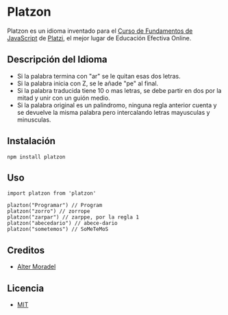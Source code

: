 # Platzon

Platzon es un idioma inventado para el [Curso de Fundamentos de JavaScript](https://platzi.com/js) de [Platzi](https://platzi.com), el mejor lugar de Educación Efectiva Online.

## Descripción del Idioma
- Si la palabra termina con "ar" se le quitan esas dos letras.
- Si la palabra inicia con Z, se le añade "pe" al final.
- Si la palabra traducida tiene 10 o mas letras, se debe partir en dos por la mitad y unir con un guión medio.
- Si la palabra original es un palindromo, ninguna regla anterior cuenta y se devuelve la misma palabra pero intercalando letras mayusculas y minusculas.

## Instalación

```
npm install platzon
```

## Uso
```
import platzon from 'platzon'

plazton("Programar") // Program
platzon("zorro") // zorrope
platzon("zarpar") // zarppe, por la regla 1
platzon("abecedario") // abece-dario
platzon("sometemos") // SoMeTeMoS
 ```

 ## Creditos
 - [Alter Moradel](https://twitter.com/daniel_lmv)

 ## Licencia
 - [MIT](https://opensource.org/licenses/MIT)